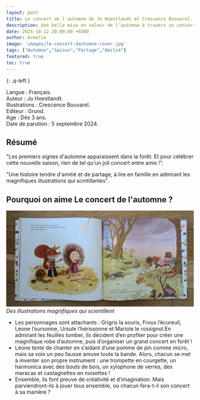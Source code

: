 ```yaml
---
layout: post
title: Le concert de l'automne de Jo Hoestlandt et Crescence Bouvarel.
description: Une belle mise en valeur de l’automne à travers un concert organisé par des amis.
date: 2025-10-12 20:00:00 +0300
author: Armelle
image: 'images/le-concert-dautomne-cover.jpg'
tags: ["Automne","Saison","Partage","Amitié"]
featured: true
toc: true
---
```


{: .q-left }

Langue : Français.  
Auteur : Jo Hoestlandt.   
Illustrations : Crescence Bouvarel.                    
Editeur : Grund.               
Age : Dès 3 ans.                             
Date de parution : 5 septembre 2024.         

## Résumé

"Les premiers signes d'automne apparaissent dans la forêt. Et pour célébrer cette nouvelle saison, rien de tel qu'un joli concert entre amis !".

"Une histoire tendre d'amitié et de partage, à lire en famille en admirant les magnifiques illustrations qui scintillantes".

## Pourquoi on aime Le concert de l'automne ?

![Des illustrations magnifiques et qui scintillent](images/le-concert-dautomne-int.jpg)
*Des illustrations magnifiques qui scientillent*
- Les personnages sont attachants : Grigris la souris, Frous l’écureuil, Léone l’oursonne, Ursule l’hérissonne et Mariole le rossignol.En admirant les feuilles tomber, ils décident d’en profiter pour créer une magnifique robe d’automne, puis d’organiser un grand concert en forêt !
- Léone tente de chanter en s’aidant d’une pomme de pin comme micro, mais sa voix un peu fausse amuse toute la bande. Alors, chacun se met à inventer son propre instrument : une trompette en courgette, un harmonica avec des bouts de bois, un xylophone de verres, des maracas et castagnettes en noisettes !
- Ensemble, ils font preuve de créativité et d’imagination. Mais parviendront-ils à jouer tous ensemble, ou chacun fera-t-il son concert à sa manière ?
